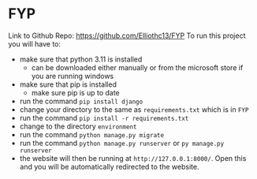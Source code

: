 # FYP
Link to Github Repo: https://github.com/Elliothc13/FYP
To run this project you will have to:
- make sure that python 3.11 is installed
  - can be downloaded either manually or from the microsoft store if you are running windows
- make sure that pip is installed 
  - make sure pip is up to date
- run the command `pip install django`
- change your directory to the same as `requirements.txt` which is in `FYP`
- run the command `pip install -r requirements.txt`
- change to the directory `environment`
- run the command `python manage.py migrate`
- run the command `python manage.py runserver` or `py manage.py runserver`
- the website will then be running at `http://127.0.0.1:8000/`. Open this and you will be automatically redirected to the website.
